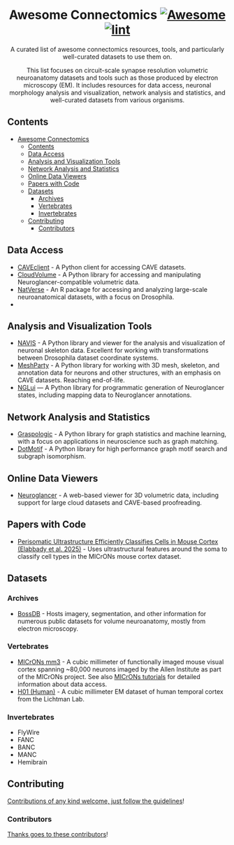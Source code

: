 <div align="center">

<!-- title -->

<!--lint ignore no-dead-urls-->

# Awesome Connectomics [![Awesome](https://awesome.re/badge.svg)](https://awesome.re) [![lint](https://github.com/ceesem/awesome-connectomics/actions/workflows/lint.yaml/badge.svg)](https://github.com/ceesem/awesome-connectomics/actions/workflows/lint.yaml)

<!-- subtitle -->

A curated list of awesome connectomics resources, tools, and particularly well-curated datasets to use them on.

<!-- image -->

<!-- <a href="" target="_blank" rel="noopener noreferrer">
  <img src="" />
</a> -->

<!-- description -->

This list focuses on circuit-scale synapse resolution volumetric neuroanatomy datasets and tools such as those produced by electron microscopy (EM). It includes resources for data access, neuronal morphology analysis and visualization, network analysis and statistics, and well-curated datasets from various organisms.

</div>

<!-- TOC -->

## Contents

- [Awesome Connectomics  ](#awesome-connectomics--)
  - [Contents](#contents)
  - [Data Access](#data-access)
  - [Analysis and Visualization Tools](#analysis-and-visualization-tools)
  - [Network Analysis and Statistics](#network-analysis-and-statistics)
  - [Online Data Viewers](#online-data-viewers)
  - [Papers with Code](#papers-with-code)
  - [Datasets](#datasets)
    - [Archives](#archives)
    - [Vertebrates](#vertebrates)
    - [Invertebrates](#invertebrates)
  - [Contributing](#contributing)
    - [Contributors](#contributors)

<!-- CONTENT -->

## Data Access

- [CAVEclient](https://github.com/CAVEconnectome/CAVEclient) - A Python client for accessing CAVE datasets.
- [CloudVolume](https://github.com/seung-lab/cloud-volume) - A Python library for accessing and manipulating Neuroglancer-compatible volumetric data.
- [NatVerse](https://natverse.org) - An R package for accessing and analyzing large-scale neuroanatomical datasets, with a focus on Drosophila.
- 
## Analysis and Visualization Tools

- [NAVIS](https://navis-org.github.io/navis/) - A Python library and viewer for the analysis and visualization of neuronal  skeleton data. Excellent for working with transformations between Drosophila dataset coordinate systems.
- [MeshParty](https://github.com/CAVEconnectome/MeshParty) - A Python library for working with 3D mesh, skeleton, and annotation data for neurons and other structures, with an emphasis on CAVE datasets. Reaching end-of-life.
- [NGLui](https://github.com/CAVEconnectome/nglui) — A Python library for programmatic generation of Neuroglancer states, including mapping data to Neuroglancer annotations.

## Network Analysis and Statistics

- [Graspologic](https://github.com/graspologic-org/graspologic) - A Python library for graph statistics and machine learning, with a focus on applications in neuroscience such as graph matching.
- [DotMotif](https://github.com/aplbrain/dotmotif) - A Python library for high performance graph motif search and subgraph isomorphism.

## Online Data Viewers

- [Neuroglancer](https://github.com/google/neuroglancer) - A web-based viewer for 3D volumetric data, including support for large cloud datasets and CAVE-based proofreading.

## Papers with Code

- [Perisomatic Ultrastructure Efficiently Classifies Cells in Mouse Cortex (Elabbady et al. 2025)](https://github.com/AllenInstitute/Perisomatic_Based_CellTyping) - Uses ultrastructural features around the soma to classify cell types in the MICrONs mouse cortex dataset.

## Datasets

### Archives

- [BossDB](https://bossdb.org/) - Hosts imagery, segmentation, and other information for numerous public datasets for volume neuroanatomy, mostly from electron microscopy.

### Vertebrates

- [MICrONs mm3](https://microns-explorer.org/) - A cubic millimeter of functionally imaged mouse visual cortex spanning ~80,000 neurons imaged by the Allen Institute as part of the MICrONs project. See also [MICrONs tutorials](https://tutorial.microns-explorer.org/) for detailed information about data access.
- [H01 (Human)](https://h01-release.storage.googleapis.com/landing.html) - A cubic millimeter EM dataset of human temporal cortex from the Lichtman Lab.

### Invertebrates

- FlyWire
- FANC
- BANC
- MANC
- Hemibrain

<!-- END CONTENT -->

## Contributing

[Contributions of any kind welcome, just follow the guidelines](contributing.md)!

### Contributors

[Thanks goes to these contributors](https://github.com/ceesem/awesome-connectomics/graphs/contributors)!
